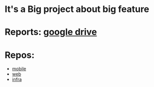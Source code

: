# It's a Big project about big feature

# Reports: [google drive](https://drive.google.com/drive/folders/1WcZ4hswmgFRhSiAArSH_VAjafGFyQ1yo?usp=sharing)

# Repos:

- [mobile](http://gitlab.alekseykrazhev.com/zxc/zxc-mobile)
- [web](http://gitlab.alekseykrazhev.com/zxc/zxc-web)
- [infra](http://gitlab.alekseykrazhev.com/zxc/zxc-infra)
